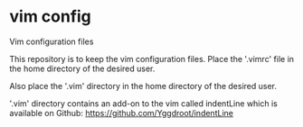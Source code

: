 # vim config
Vim configuration files

This repository is to keep the vim configuration files.
Place the '.vimrc' file in the home directory of the desired user.

Also place the '.vim' directory in the home directory of the desired user.


'.vim' directory contains an add-on to the vim called indentLine which is available on Github: https://github.com/Yggdroot/indentLine
